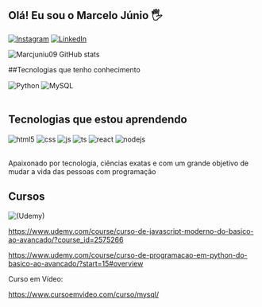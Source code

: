 ## Olá! Eu sou o Marcelo Júnio 🖐️

[![Instagram](https://img.shields.io/badge/Instagram-E4405F?style=for-the-badge&logo=instagram&logoColor=white)](https://www.instagram.com/marcelojunio09/?hl=pt-br)
[![LinkedIn](https://img.shields.io/badge/LinkedIn-0077B5?style=for-the-badge&logo=linkedin&logoColor=white)](https://www.linkedin.com/in/marcelo-junio-carvalho-de-esp%C3%ADndola-ab4526183/)

![Marcjuniu09 GitHub stats](https://github-readme-stats.vercel.app/api?username=Marcjuniu09&show_icons=true&theme=dracula&count_private=true)

##Tecnologias que tenho conhecimento
<div style="display: inline_block">
    <img align="center" alt="Python" src="https://img.shields.io/badge/Python-3776AB?style=for-the-badge&logo=python&logoColor=white" />
    <img align="center" alt="MySQL" src="https://img.shields.io/badge/MySQL-00000F?style=for-the-badge&logo=mysql&logoColor=white" />
  </div><br/>
  

## Tecnologias que estou aprendendo

<div style="display: inline_block">
  <img align="center" alt="html5" src="https://img.shields.io/badge/HTML5-E34F26?style=for-the-badge&logo=html5&logoColor=white" />
  <img align="center" alt="css" src="https://img.shields.io/badge/CSS3-1572B6?style=for-the-badge&logo=css3&logoColor=white" />
  <img align="center" alt="js" src="https://img.shields.io/badge/JavaScript-F7DF1E?style=for-the-badge&logo=javascript&logoColor=black" />
  <img align="center" alt="ts" src="https://img.shields.io/badge/TypeScript-007ACC?style=for-the-badge&logo=typescript&logoColor=white" />
  <img align="center" alt="react" src="https://img.shields.io/badge/React-20232A?style=for-the-badge&logo=react&logoColor=61DAFB" />
  <img align="center" alt="nodejs" src="https://img.shields.io/badge/Node.js-43853D?style=for-the-badge&logo=node.js&logoColor=white" />
</div><br/>

Apaixonado por tecnologia, ciências exatas e com um grande objetivo de mudar a vida das pessoas com programação

## Cursos
![(Udemy)](https://img.shields.io/badge/Udemy-EC5252?style=for-the-badge&logo=Udemy&logoColor=white)

https://www.udemy.com/course/curso-de-javascript-moderno-do-basico-ao-avancado/?course_id=2575266

https://www.udemy.com/course/curso-de-programacao-em-python-do-basico-ao-avancado/?start=15#overview

Curso em Vídeo: 

https://www.cursoemvideo.com/curso/mysql/

